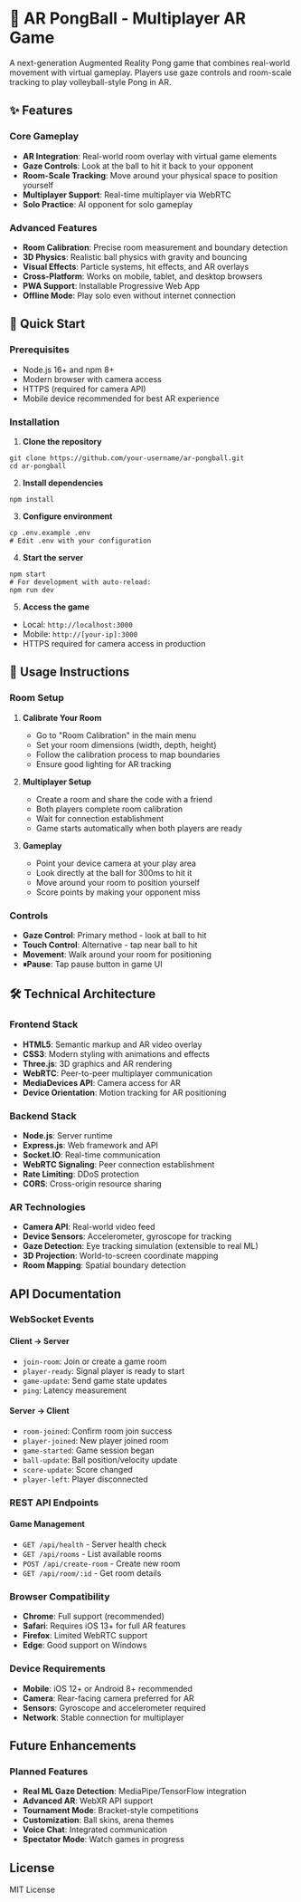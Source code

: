 # 🏓 AR PongBall - Multiplayer AR Game

A next-generation Augmented Reality Pong game that combines real-world movement with virtual gameplay. Players use gaze controls and room-scale tracking to play volleyball-style Pong in AR.

## ✨ Features

### Core Gameplay
- **AR Integration**: Real-world room overlay with virtual game elements
- **Gaze Controls**: Look at the ball to hit it back to your opponent
- **Room-Scale Tracking**: Move around your physical space to position yourself
- **Multiplayer Support**: Real-time multiplayer via WebRTC
- **Solo Practice**: AI opponent for solo gameplay

### Advanced Features
- **Room Calibration**: Precise room measurement and boundary detection
- **3D Physics**: Realistic ball physics with gravity and bouncing
- **Visual Effects**: Particle systems, hit effects, and AR overlays
- **Cross-Platform**: Works on mobile, tablet, and desktop browsers
- **PWA Support**: Installable Progressive Web App
- **Offline Mode**: Play solo even without internet connection

## 🚀 Quick Start

### Prerequisites
- Node.js 16+ and npm 8+
- Modern browser with camera access
- HTTPS (required for camera API)
- Mobile device recommended for best AR experience

### Installation

1. **Clone the repository**
```
git clone https://github.com/your-username/ar-pongball.git
cd ar-pongball
```

2. **Install dependencies**
```
npm install
```

3. **Configure environment**
```
cp .env.example .env
# Edit .env with your configuration
```

4. **Start the server**
```
npm start
# For development with auto-reload:
npm run dev
```

5. **Access the game**
- Local: `http://localhost:3000`
- Mobile: `http://[your-ip]:3000`
- HTTPS required for camera access in production

## 📱 Usage Instructions

### Room Setup
1. **Calibrate Your Room**
   - Go to "Room Calibration" in the main menu
   - Set your room dimensions (width, depth, height)
   - Follow the calibration process to map boundaries
   - Ensure good lighting for AR tracking

2. **Multiplayer Setup**
   - Create a room and share the code with a friend
   - Both players complete room calibration
   - Wait for connection establishment
   - Game starts automatically when both players are ready

3. **Gameplay**
   - Point your device camera at your play area
   - Look directly at the ball for 300ms to hit it
   - Move around your room to position yourself
   - Score points by making your opponent miss

### Controls
- **Gaze Control**: Primary method - look at ball to hit
- **Touch Control**: Alternative - tap near ball to hit
- **Movement**: Walk around your room for positioning
- **⏸Pause**: Tap pause button in game UI

## 🛠️ Technical Architecture

### Frontend Stack
- **HTML5**: Semantic markup and AR video overlay
- **CSS3**: Modern styling with animations and effects  
- **Three.js**: 3D graphics and AR rendering
- **WebRTC**: Peer-to-peer multiplayer communication
- **MediaDevices API**: Camera access for AR
- **Device Orientation**: Motion tracking for AR positioning

### Backend Stack
- **Node.js**: Server runtime
- **Express.js**: Web framework and API
- **Socket.IO**: Real-time communication
- **WebRTC Signaling**: Peer connection establishment
- **Rate Limiting**: DDoS protection
- **CORS**: Cross-origin resource sharing

### AR Technologies
- **Camera API**: Real-world video feed
- **Device Sensors**: Accelerometer, gyroscope for tracking
- **Gaze Detection**: Eye tracking simulation (extensible to real ML)
- **3D Projection**: World-to-screen coordinate mapping
- **Room Mapping**: Spatial boundary detection

## API Documentation

### WebSocket Events

#### Client → Server
- `join-room`: Join or create a game room
- `player-ready`: Signal player is ready to start
- `game-update`: Send game state updates
- `ping`: Latency measurement

#### Server → Client  
- `room-joined`: Confirm room join success
- `player-joined`: New player joined room
- `game-started`: Game session began
- `ball-update`: Ball position/velocity update
- `score-update`: Score changed
- `player-left`: Player disconnected

### REST API Endpoints

#### Game Management
- `GET /api/health` - Server health check
- `GET /api/rooms` - List available rooms
- `POST /api/create-room` - Create new room
- `GET /api/room/:id` - Get room details

### Browser Compatibility
- **Chrome**: Full support (recommended)
- **Safari**: Requires iOS 13+ for full AR features
- **Firefox**: Limited WebRTC support
- **Edge**: Good support on Windows

### Device Requirements
- **Mobile**: iOS 12+ or Android 8+ recommended
- **Camera**: Rear-facing camera preferred for AR
- **Sensors**: Gyroscope and accelerometer required
- **Network**: Stable connection for multiplayer

## Future Enhancements

### Planned Features
- **Real ML Gaze Detection**: MediaPipe/TensorFlow integration
- **Advanced AR**: WebXR API support
- **Tournament Mode**: Bracket-style competitions
- **Customization**: Ball skins, arena themes
- **Voice Chat**: Integrated communication
- **Spectator Mode**: Watch games in progress

## License

MIT License